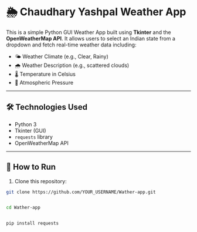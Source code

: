 # 🌦️ Chaudhary Yashpal Weather App

This is a simple Python GUI Weather App built using **Tkinter** and the **OpenWeatherMap API**. It allows users to select an Indian state from a dropdown and fetch real-time weather data including:

- 🌤️ Weather Climate (e.g., Clear, Rainy)
- 🌧️ Weather Description (e.g., scattered clouds)
- 🌡️ Temperature in Celsius
- 🔵 Atmospheric Pressure

---

## 🛠️ Technologies Used

- Python 3
- Tkinter (GUI)
- `requests` library
- OpenWeatherMap API

---

## 🚀 How to Run

1. Clone this repository:

```bash
git clone https://github.com/YOUR_USERNAME/Wather-app.git


cd Wather-app


pip install requests
